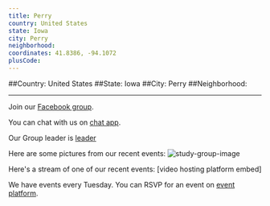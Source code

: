 ```yaml
---
title: Perry
country: United States
state: Iowa
city: Perry
neighborhood: 
coordinates: 41.8386, -94.1072
plusCode:
---
```


##Country: United States
##State: Iowa
##City: Perry
##Neighborhood: 
*****
Join our [Facebook group](https://www.facebook.com/groups/free.code.camp.perry.ia).

You can chat with us on [chat app]().

Our Group leader is [leader]()

Here are some pictures from our recent events:
![study-group-image]()

Here's a stream of one of our recent events:
[video hosting platform embed]

We have events every Tuesday. You can RSVP for an event on [event platform]().
